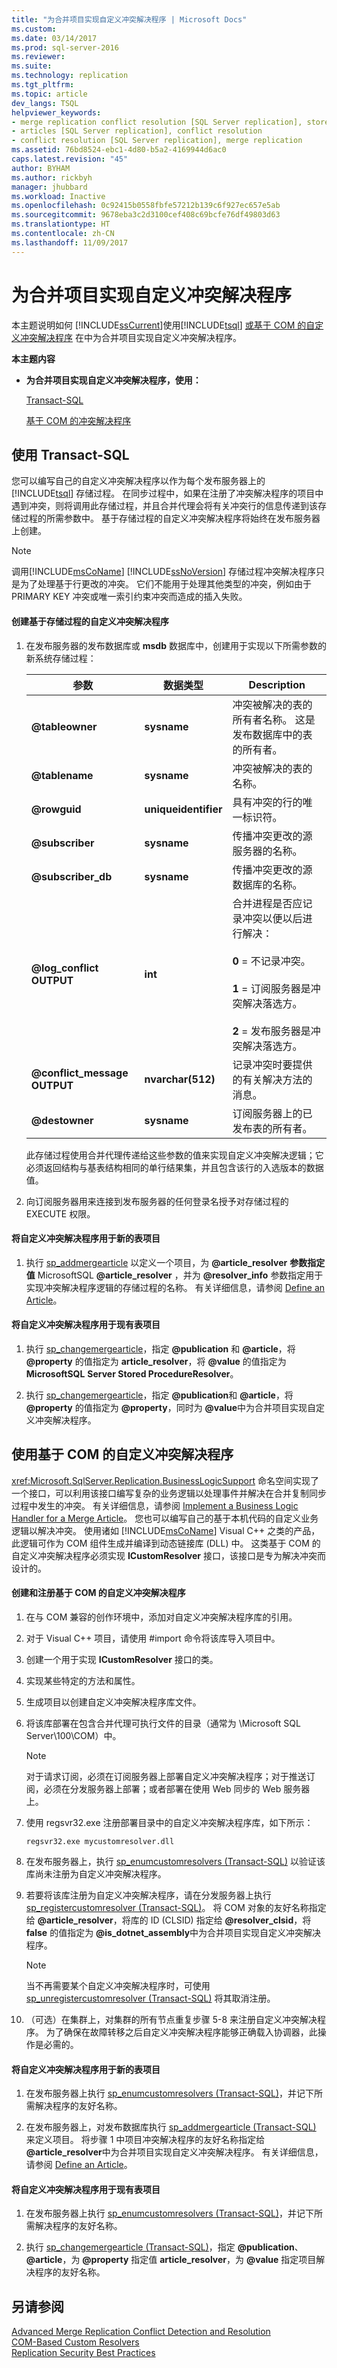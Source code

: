 ```yaml
---
title: "为合并项目实现自定义冲突解决程序 | Microsoft Docs"
ms.custom: 
ms.date: 03/14/2017
ms.prod: sql-server-2016
ms.reviewer: 
ms.suite: 
ms.technology: replication
ms.tgt_pltfrm: 
ms.topic: article
dev_langs: TSQL
helpviewer_keywords:
- merge replication conflict resolution [SQL Server replication], stored procedure-based resolvers
- articles [SQL Server replication], conflict resolution
- conflict resolution [SQL Server replication], merge replication
ms.assetid: 76bd8524-ebc1-4d80-b5a2-4169944d6ac0
caps.latest.revision: "45"
author: BYHAM
ms.author: rickbyh
manager: jhubbard
ms.workload: Inactive
ms.openlocfilehash: 0c92415b0558fbfe57212b139c6f927ec657e5ab
ms.sourcegitcommit: 9678eba3c2d3100cef408c69bcfe76df49803d63
ms.translationtype: HT
ms.contentlocale: zh-CN
ms.lasthandoff: 11/09/2017
---
```

# <a name="implement-a-custom-conflict-resolver-for-a-merge-article"></a>为合并项目实现自定义冲突解决程序
  本主题说明如何 [!INCLUDE[ssCurrent](../../includes/sscurrent-md.md)]使用[!INCLUDE[tsql](../../includes/tsql-md.md)] [或基于 COM 的自定义冲突解决程序](../../relational-databases/replication/merge/advanced-merge-replication-conflict-com-based-custom-resolvers.md) 在中为合并项目实现自定义冲突解决程序。  
  
 **本主题内容**  
  
-   **为合并项目实现自定义冲突解决程序，使用：**  
  
     [Transact-SQL](#TsqlProcedure)  
  
     [基于 COM 的冲突解决程序](#COM)  
  
##  <a name="TsqlProcedure"></a> 使用 Transact-SQL  
 您可以编写自己的自定义冲突解决程序以作为每个发布服务器上的 [!INCLUDE[tsql](../../includes/tsql-md.md)] 存储过程。 在同步过程中，如果在注册了冲突解决程序的项目中遇到冲突，则将调用此存储过程，并且合并代理会将有关冲突行的信息传递到该存储过程的所需参数中。 基于存储过程的自定义冲突解决程序将始终在发布服务器上创建。  
  
> [!NOTE]  
>  调用[!INCLUDE[msCoName](../../includes/msconame-md.md)] [!INCLUDE[ssNoVersion](../../includes/ssnoversion-md.md)] 存储过程冲突解决程序只是为了处理基于行更改的冲突。 它们不能用于处理其他类型的冲突，例如由于 PRIMARY KEY 冲突或唯一索引约束冲突而造成的插入失败。  
  
#### <a name="to-create-a-stored-procedure-based-custom-conflict-resolver"></a>创建基于存储过程的自定义冲突解决程序  
  
1.  在发布服务器的发布数据库或 **msdb** 数据库中，创建用于实现以下所需参数的新系统存储过程：  
  
    |参数|数据类型|Description|  
    |---------------|---------------|-----------------|  
    |**@tableowner**|**sysname**|冲突被解决的表的所有者名称。 这是发布数据库中的表的所有者。|  
    |**@tablename**|**sysname**|冲突被解决的表的名称。|  
    |**@rowguid**|**uniqueidentifier**|具有冲突的行的唯一标识符。|  
    |**@subscriber**|**sysname**|传播冲突更改的源服务器的名称。|  
    |**@subscriber_db**|**sysname**|传播冲突更改的源数据库的名称。|  
    |**@log_conflict OUTPUT**|**int**|合并进程是否应记录冲突以便以后进行解决：<br /><br /> **0** = 不记录冲突。<br /><br /> **1** = 订阅服务器是冲突解决落选方。<br /><br /> **2** = 发布服务器是冲突解决落选方。|  
    |**@conflict_message OUTPUT**|**nvarchar(512)**|记录冲突时要提供的有关解决方法的消息。|  
    |**@destowner**|**sysname**|订阅服务器上的已发布表的所有者。|  
  
     此存储过程使用合并代理传递给这些参数的值来实现自定义冲突解决逻辑；它必须返回结构与基表结构相同的单行结果集，并且包含该行的入选版本的数据值。  
  
2.  向订阅服务器用来连接到发布服务器的任何登录名授予对存储过程的 EXECUTE 权限。  
  
#### <a name="to-use-a-custom-conflict-resolver-with-a-new-table-article"></a>将自定义冲突解决程序用于新的表项目  
  
1.  执行 [sp_addmergearticle](../../relational-databases/system-stored-procedures/sp-addmergearticle-transact-sql.md) 以定义一个项目，为 **@article_resolver** **参数指定值** MicrosoftSQL **@article_resolver** ，并为 **@resolver_info** 参数指定用于实现冲突解决程序逻辑的存储过程的名称。 有关详细信息，请参阅 [Define an Article](../../relational-databases/replication/publish/define-an-article.md)。  
  
#### <a name="to-use-a-custom-conflict-resolver-with-an-existing-table-article"></a>将自定义冲突解决程序用于现有表项目  
  
1.  执行 [sp_changemergearticle](../../relational-databases/system-stored-procedures/sp-changemergearticle-transact-sql.md)，指定 **@publication** 和 **@article**，将 **@property** 的值指定为 **article_resolver**，将 **@value** 的值指定为 **MicrosoftSQL** **Server Stored ProcedureResolver**。  
  
2.  执行 [sp_changemergearticle](../../relational-databases/system-stored-procedures/sp-changemergearticle-transact-sql.md)，指定 **@publication**和 **@article**，将 **@property** 的值指定为 **@property**，同时为 **@value**中为合并项目实现自定义冲突解决程序。  
  
##  <a name="COM"></a> 使用基于 COM 的自定义冲突解决程序  
 <xref:Microsoft.SqlServer.Replication.BusinessLogicSupport> 命名空间实现了一个接口，可以利用该接口编写复杂的业务逻辑以处理事件并解决在合并复制同步过程中发生的冲突。 有关详细信息，请参阅 [Implement a Business Logic Handler for a Merge Article](../../relational-databases/replication/implement-a-business-logic-handler-for-a-merge-article.md)。 您也可以编写自己的基于本机代码的自定义业务逻辑以解决冲突。 使用诸如 [!INCLUDE[msCoName](../../includes/msconame-md.md)] Visual C++ 之类的产品，此逻辑可作为 COM 组件生成并编译到动态链接库 (DLL) 中。 这类基于 COM 的自定义冲突解决程序必须实现 **ICustomResolver** 接口，该接口是专为解决冲突而设计的。  
  
#### <a name="to-create-and-register-a-com-based-custom-conflict-resolver"></a>创建和注册基于 COM 的自定义冲突解决程序  
  
1.  在与 COM 兼容的创作环境中，添加对自定义冲突解决程序库的引用。  
  
2.  对于 Visual C++ 项目，请使用 #import 命令将该库导入项目中。  
  
3.  创建一个用于实现 **ICustomResolver** 接口的类。  
  
4.  实现某些特定的方法和属性。  
  
5.  生成项目以创建自定义冲突解决程序库文件。  
  
6.  将该库部署在包含合并代理可执行文件的目录（通常为 \Microsoft SQL Server\100\COM）中。  
  
    > [!NOTE]  
    >  对于请求订阅，必须在订阅服务器上部署自定义冲突解决程序；对于推送订阅，必须在分发服务器上部署；或者部署在使用 Web 同步的 Web 服务器上。  
  
7.  使用 regsvr32.exe 注册部署目录中的自定义冲突解决程序库，如下所示：  
  
    ```  
    regsvr32.exe mycustomresolver.dll  
    ```  
  
8.  在发布服务器上，执行 [sp_enumcustomresolvers &#40;Transact-SQL&#41;](../../relational-databases/system-stored-procedures/sp-enumcustomresolvers-transact-sql.md) 以验证该库尚未注册为自定义冲突解决程序。  
  
9. 若要将该库注册为自定义冲突解决程序，请在分发服务器上执行 [sp_registercustomresolver &#40;Transact-SQL&#41;](../../relational-databases/system-stored-procedures/sp-registercustomresolver-transact-sql.md)。 将 COM 对象的友好名称指定给 **@article_resolver**，将库的 ID (CLSID) 指定给 **@resolver_clsid**，将 **false** 的值指定为 **@is_dotnet_assembly**中为合并项目实现自定义冲突解决程序。  
  
    > [!NOTE]  
    >  当不再需要某个自定义冲突解决程序时，可使用 [sp_unregistercustomresolver &#40;Transact-SQL&#41;](../../relational-databases/system-stored-procedures/sp-unregistercustomresolver-transact-sql.md) 将其取消注册。  
  
10. （可选）在集群上，对集群的所有节点重复步骤 5-8 来注册自定义冲突解决程序。 为了确保在故障转移之后自定义冲突解决程序能够正确载入协调器，此操作是必需的。  
  
#### <a name="to-use-a-custom-conflict-resolver-with-a-new-table-article"></a>将自定义冲突解决程序用于新的表项目  
  
1.  在发布服务器上执行 [sp_enumcustomresolvers &#40;Transact-SQL&#41;](../../relational-databases/system-stored-procedures/sp-enumcustomresolvers-transact-sql.md)，并记下所需解决程序的友好名称。  
  
2.  在发布服务器上，对发布数据库执行 [sp_addmergearticle &#40;Transact-SQL&#41;](../../relational-databases/system-stored-procedures/sp-addmergearticle-transact-sql.md) 来定义项目。 将步骤 1 中项目冲突解决程序的友好名称指定给 **@article_resolver**中为合并项目实现自定义冲突解决程序。 有关详细信息，请参阅 [Define an Article](../../relational-databases/replication/publish/define-an-article.md)。  
  
#### <a name="to-use-a-custom-conflict-resolver-with-an-existing-table-article"></a>将自定义冲突解决程序用于现有表项目  
  
1.  在发布服务器上执行 [sp_enumcustomresolvers &#40;Transact-SQL&#41;](../../relational-databases/system-stored-procedures/sp-enumcustomresolvers-transact-sql.md)，并记下所需解决程序的友好名称。  
  
2.  执行 [sp_changemergearticle &#40;Transact-SQL&#41;](../../relational-databases/system-stored-procedures/sp-changemergearticle-transact-sql.md)，指定 **@publication**、**@article**，为 **@property** 指定值 **article_resolver**，为 **@value** 指定项目解决程序的友好名称。  
  

## <a name="see-also"></a>另请参阅  
 [Advanced Merge Replication Conflict Detection and Resolution](../../relational-databases/replication/merge/advanced-merge-replication-conflict-detection-and-resolution.md)   
 [COM-Based Custom Resolvers](../../relational-databases/replication/merge/advanced-merge-replication-conflict-com-based-custom-resolvers.md)   
 [Replication Security Best Practices](../../relational-databases/replication/security/replication-security-best-practices.md)  
  
  
